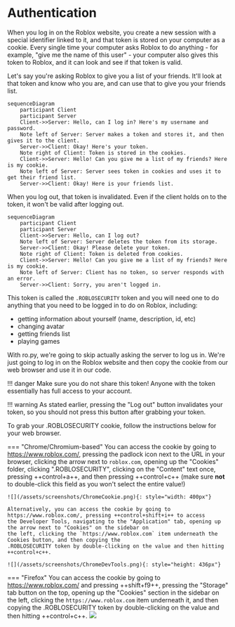 # Authentication

When you log in on the Roblox website, you create a new session with a special identifier linked to it, and that token is stored on your computer as a cookie.
Every single time your computer asks Roblox to do anything - for example, "give me the name of this user" - your computer also gives this token to Roblox, and it can look and see if that token is valid.  

Let's say you're asking Roblox to give you a list of your friends. It'll look at that token and know who you are, and can use that to give you your friends list.

```mermaid
sequenceDiagram
    participant Client
    participant Server
    Client->>Server: Hello, can I log in? Here's my username and password.
    Note left of Server: Server makes a token and stores it, and then gives it to the client.
    Server->>Client: Okay! Here's your token.
    Note right of Client: Token is stored in the cookies.
    Client->>Server: Hello! Can you give me a list of my friends? Here is my cookie.
    Note left of Server: Server sees token in cookies and uses it to get their friend list.
    Server->>Client: Okay! Here is your friends list.
```

When you log out, that token is invalidated. Even if the client holds on to the token, it won't be valid after logging out.

```mermaid
sequenceDiagram
    participant Client
    participant Server
    Client->>Server: Hello, can I log out?
    Note left of Server: Server deletes the token from its storage.
    Server->>Client: Okay! Please delete your token.
    Note right of Client: Token is deleted from cookies.
    Client->>Server: Hello! Can you give me a list of my friends? Here is my cookie.
    Note left of Server: Client has no token, so server responds with an error.
    Server->>Client: Sorry, you aren't logged in.
```

This token is called the `.ROBLOSECURITY` token and you will need one to do anything that you need to be logged in to do on Roblox, including:  

- getting information about yourself (name, description, id, etc)  
- changing avatar  
- getting friends list  
- playing games  

With ro.py, we're going to skip actually asking the server to log us in.
We're just going to log in on the Roblox website and then copy the cookie from our web browser and use it in our code.  

!!! danger
    Make sure you do not share this token! Anyone with the token essentially has full access to your account.

!!! warning
    As stated earlier, pressing the "Log out" button invalidates your token, so you should not press this button after grabbing your token.

To grab your .ROBLOSECURITY cookie, follow the instructions below for your web browser.

=== "Chrome/Chromium-based"
    You can access the cookie by going to https://www.roblox.com/, pressing the padlock icon next to the URL in your
    browser, clicking the arrow next to `roblox.com`, opening up the "Cookies" folder, clicking ".ROBLOSECURITY",
    clicking on the "Content" text once, pressing ++control+a++, and then pressing ++control+c++
    (make sure **not** to double-click this field as you won't select the entire value!)  
    
    ![](/assets/screenshots/ChromeCookie.png){: style="width: 400px"}
    
    Alternatively, you can access the cookie by going to https://www.roblox.com/, pressing ++control+shift+i++ to access
    the Developer Tools, navigating to the "Application" tab, opening up the arrow next to "Cookies" on the sidebar on
    the left, clicking the `https://www.roblox.com` item underneath the Cookies button, and then copying the
    .ROBLOSECURITY token by double-clicking on the value and then hitting ++control+c++.
    
    ![](/assets/screenshots/ChromeDevTools.png){: style="height: 436px"}
=== "Firefox"
    You can access the cookie by going to https://www.roblox.com/ and pressing ++shift+f9++,
    pressing the "Storage" tab button on the top, opening up the "Cookies" section in the sidebar on the left, 
    clicking the `https://www.roblox.com` item underneath it,
    and then copying the .ROBLOSECURITY token by double-clicking on the value and then hitting ++control+c++.
    ![](/assets/screenshots/FirefoxCookie.jpeg)